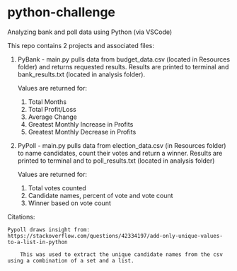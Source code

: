 # python-challenge

Analyzing bank and poll data using Python (via VSCode)

This repo contains 2 projects and associated files:

1. PyBank - main.py pulls data from budget_data.csv (located in Resources folder) and returns requested results. Results are printed to terminal and bank_results.txt (located in analysis folder).

    Values are returned for:
    1. Total Months
    2. Total Profit/Loss
    3. Average Change
    4. Greatest Monthly Increase in Profits
    5. Greatest Monthly Decrease in Profits

2. PyPoll - main.py pulls data from election_data.csv (in Resources folder) to name candidates, count their votes and return a winner. Results are printed to terminal and to poll_results.txt (located in analysis folder)

    Values are returned for:
    1. Total votes counted
    2. Candidate names, percent of vote and vote count
    3. Winner based on vote count

    
Citations:

    Pypoll draws insight from: https://stackoverflow.com/questions/42334197/add-only-unique-values-to-a-list-in-python
    
        This was used to extract the unique candidate names from the csv using a combination of a set and a list.




